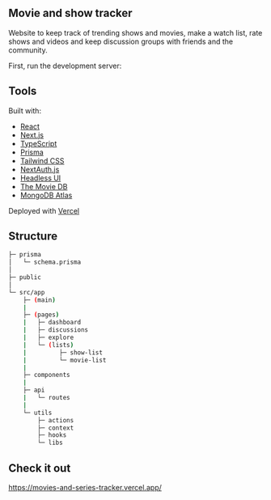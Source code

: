 ## Movie and show tracker
Website to keep track of trending shows and movies, make a watch list, rate shows and videos and keep discussion groups with friends and the community.

First, run the development server:

## Tools
Built with:
- [React](https://reactjs.org/)
- [Next.js](https://nextjs.org/)
- [TypeScript](https://www.typescriptlang.org/)
- [Prisma](https://www.prisma.io/)
- [Tailwind CSS](https://tailwindcss.com/)
- [NextAuth.js](https://next-auth.js.org/)
- [Headless UI](https://headlessui.com/)
- [The Movie DB](https://developer.themoviedb.org/docs)
- [MongoDB Atlas](https://www.mongodb.com/atlas/database)
  
Deployed with [Vercel](https://vercel.com/)

## Structure
```bash
├─ prisma
│   └─ schema.prisma
│
├─ public
│
└─ src/app
    ├─ (main)
    |
    ├─ (pages)
    |   ├─ dashboard
    |   ├─ discussions
    |   ├─ explore
    |   └─ (lists)
    |         ├─ show-list
    |         └─ movie-list
    |
    ├─ components
    |
    ├─ api
    |   └─ routes
    |    
    └─ utils
        ├─ actions
        ├─ context
        ├─ hooks
        └─ libs
```

## Check it out
https://movies-and-series-tracker.vercel.app/

